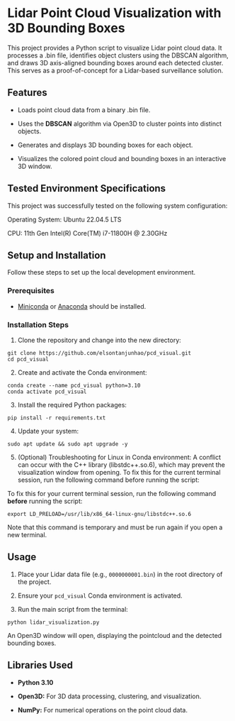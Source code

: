 # Lidar Point Cloud Visualization with 3D Bounding Boxes

This project provides a Python script to visualize Lidar point cloud data. It processes a .bin file, identifies object clusters using the DBSCAN algorithm, and draws 3D axis-aligned bounding boxes around each detected cluster. This serves as a proof-of-concept for a Lidar-based surveillance solution.

## Features

*   Loads point cloud data from a binary .bin file.
    
*   Uses the **DBSCAN** algorithm via Open3D to cluster points into distinct objects.
    
*   Generates and displays 3D bounding boxes for each object.
    
*   Visualizes the colored point cloud and bounding boxes in an interactive 3D window.
    
## Tested Environment Specifications
This project was successfully tested on the following system configuration:

Operating System: Ubuntu 22.04.5 LTS

CPU: 11th Gen Intel(R) Core(TM) i7-11800H @ 2.30GHz

## Setup and Installation

Follow these steps to set up the local development environment.

### Prerequisites

*   [Miniconda](https://docs.conda.io/en/latest/miniconda.html) or [Anaconda](https://www.anaconda.com/products/distribution) should be installed.
    

### Installation Steps

1.  Clone the repository and change into the new directory: 
```
git clone https://github.com/elsontanjunhao/pcd_visual.git
cd pcd_visual
``` 
2.  Create and activate the Conda environment: 
```
conda create --name pcd_visual python=3.10
conda activate pcd_visual
```
3.  Install the required Python packages: 
```
pip install -r requirements.txt
```
4.  Update your system:
```
sudo apt update && sudo apt upgrade -y
```
5.  (Optional) Troubleshooting for Linux in Conda environment: A conflict can occur with the C++ library (libstdc++.so.6), which may prevent the visualization window from opening. To fix this for the current terminal session, run the following command before running the script:

To fix this for your current terminal session, run the following command **before** running the script:
```
export LD_PRELOAD=/usr/lib/x86_64-linux-gnu/libstdc++.so.6
```
Note that this command is temporary and must be run again if you open a new terminal.

## Usage

1.  Place your Lidar data file (e.g., `0000000001.bin`) in the root directory of the project.
    
2.  Ensure your `pcd_visual` Conda environment is activated.
    
3.  Run the main script from the terminal:
```
python lidar_visualization.py
```        
    
An Open3D window will open, displaying the pointcloud and the detected bounding boxes.

## Libraries Used

*   **Python 3.10**
    
*   **Open3D:** For 3D data processing, clustering, and visualization.
    
*   **NumPy:** For numerical operations on the point cloud data.
